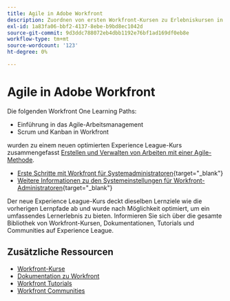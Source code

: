 ```yaml
---
title: Agile in Adobe Workfront
description: Zuordnen von ersten Workfront-Kursen zu Erlebniskursen in Liga-Kursen
exl-id: 1a83fa06-bbf2-4137-8ebe-b9bd8ec1042d
source-git-commit: 9d3ddc788072eb4dbb1192e76bf1ad169df0eb8e
workflow-type: tm+mt
source-wordcount: '123'
ht-degree: 0%

---
```


# Agile in Adobe Workfront

Die folgenden Workfront One Learning Paths:

* Einführung in das Agile-Arbeitsmanagement
* Scrum und Kanban in Workfront

wurden zu einem neuen optimierten Experience League-Kurs zusammengefasst [Erstellen und Verwalten von Arbeiten mit einer Agile-Methode](https://experienceleague.adobe.com/?recommended=Workfront-L-1-2022.1.agile).

* [Erste Schritte mit Workfront für Systemadministratoren](https://experienceleague.adobe.com/?recommended=Workfront-A-1-2022.1.admin){target="_blank"}
* [Weitere Informationen zu den Systemeinstellungen für Workfront-Administratoren](https://experienceleague.adobe.com/?recommended=Workfront-A-1-2022.2.admin){target="_blank"}

Der neue Experience League-Kurs deckt dieselben Lernziele wie die vorherigen Lernpfade ab und wurde nach Möglichkeit optimiert, um ein umfassendes Lernerlebnis zu bieten.  Informieren Sie sich über die gesamte Bibliothek von Workfront-Kursen, Dokumentationen, Tutorials und Communities auf Experience League.

## Zusätzliche Ressourcen

* [Workfront-Kurse](https://experienceleague.adobe.com/?lang=en&amp;Solution=Workfront#courses)
* [Dokumentation zu Workfront](https://experienceleague.adobe.com/docs/workfront.html)
* [Workfront Tutorials](https://experienceleague.adobe.com/docs/workfront-learn/tutorials-workfront/home.html)
* [Workfront Communities](https://experienceleaguecommunities.adobe.com/t5/workfront/ct-p/workfront)
